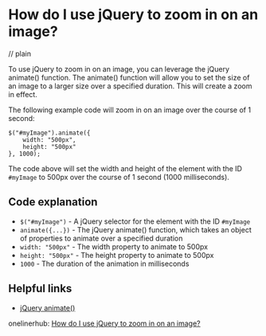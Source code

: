 # How do I use jQuery to zoom in on an image?
// plain

To use jQuery to zoom in on an image, you can leverage the jQuery animate() function. The animate() function will allow you to set the size of an image to a larger size over a specified duration. This will create a zoom in effect.

The following example code will zoom in on an image over the course of 1 second:

```
$("#myImage").animate({
    width: "500px",
    height: "500px"
}, 1000);
```

The code above will set the width and height of the element with the ID `#myImage` to 500px over the course of 1 second (1000 milliseconds).

## Code explanation


* `$("#myImage")` - A jQuery selector for the element with the ID `#myImage`
* `animate({...})` - The jQuery animate() function, which takes an object of properties to animate over a specified duration
* `width: "500px"` - The width property to animate to 500px
* `height: "500px"` - The height property to animate to 500px
* `1000` - The duration of the animation in milliseconds

## Helpful links

* [jQuery animate()](https://api.jquery.com/animate/)

onelinerhub: [How do I use jQuery to zoom in on an image?](https://onelinerhub.com/jquery/how-do-i-use-jquery-to-zoom-in-on-an-image)